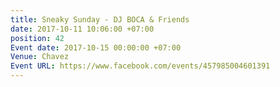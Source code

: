 ```yaml
---
title: Sneaky Sunday - DJ BOCA & Friends
date: 2017-10-11 10:06:00 +07:00
position: 42
Event date: 2017-10-15 00:00:00 +07:00
Venue: Chavez
Event URL: https://www.facebook.com/events/457985004601391
---
```


